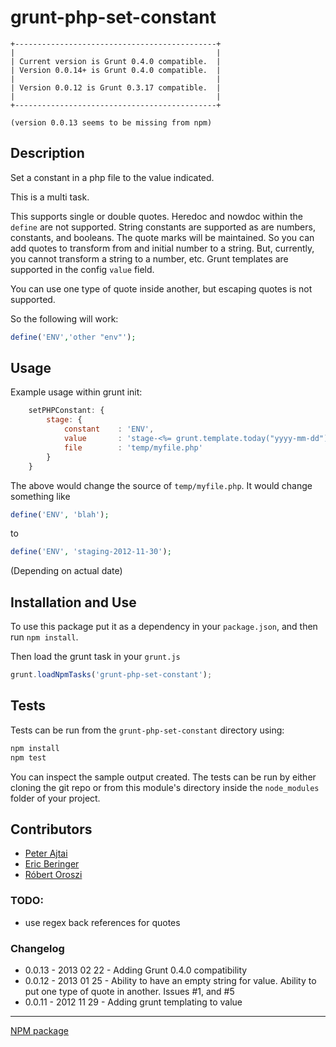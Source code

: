 grunt-php-set-constant
======================

```
+---------------------------------------------+
|                                             |
| Current version is Grunt 0.4.0 compatible.  |
| Version 0.0.14+ is Grunt 0.4.0 compatible.  |
|                                             |
| Version 0.0.12 is Grunt 0.3.17 compatible.  |
|                                             |
+---------------------------------------------+

(version 0.0.13 seems to be missing from npm)
```

## Description

Set a constant in a php file to the value indicated.

This is a multi task.

This supports single or double quotes. Heredoc and nowdoc within the `define` are not supported. String constants are
supported as are numbers, constants, and booleans. The quote marks will be maintained. So you can add quotes to
transform from and initial number to a string. But, currently, you cannot transform a string to a number, etc. Grunt
templates are supported in the config `value` field.

You can use one type of quote inside another, but escaping quotes is not supported.

So the following will work:

```php
define('ENV','other "env"');
```

## Usage

Example usage within grunt init:

```javascript
    setPHPConstant: {
        stage: {
            constant    : 'ENV',
            value       : 'stage-<%= grunt.template.today("yyyy-mm-dd") %>',
            file        : 'temp/myfile.php'
        }
    }
```

The above would change the source of `temp/myfile.php`. It would change something like

```php
define('ENV', 'blah');
```

to

```php
define('ENV', 'staging-2012-11-30');
```
(Depending on actual date)

## Installation and Use

To use this package put it as a dependency in your `package.json`, and then run `npm install`.

Then load the grunt task in your `grunt.js`

```javascript
grunt.loadNpmTasks('grunt-php-set-constant');
```

## Tests

Tests can be run from the `grunt-php-set-constant` directory using:

```bash
npm install
npm test
```

You can inspect the sample output created. The tests can be run by either cloning the git repo or from this module's
directory inside the `node_modules` folder of your project.

## Contributors

* [Peter Ajtai](https://github.com/pajtai)
* [Eric Beringer](https://github.com/serialworm)
* [Róbert Oroszi](https://github.com/oroce)

### TODO:

* use regex back references for quotes

### Changelog

* 0.0.13 - 2013 02 22 - Adding Grunt 0.4.0 compatibility
* 0.0.12 - 2013 01 25 - Ability to have an empty string for value. Ability to put one type of quote in another. Issues #1, and #5
* 0.0.11 - 2012 11 29 - Adding grunt templating to value

---

[NPM package](https://npmjs.org/package/grunt-php-set-constant)